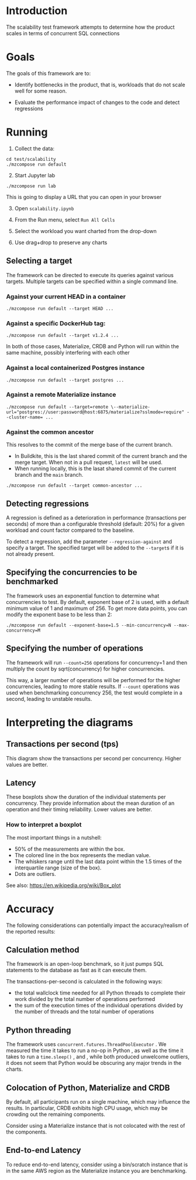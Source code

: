 # Introduction

The scalability test framework attempts to determine how the product scales in terms of concurrent SQL connections

# Goals

The goals of this framework are to:

- Identify bottlenecks in the product, that is, workloads that do not scale well for some reason.

- Evaluate the performance impact of changes to the code and detect regressions


# Running


1. Collect the data:

```
cd test/scalability
./mzcompose run default
```

2. Start Jupyter lab

```
./mzcompose run lab
```

This is going to display a URL that you can open in your browser

3. Open `scalability.ipynb`

4. From the Run menu, select `Run All Cells`

5. Select the workload you want charted from the drop-down

6. Use drag+drop to preserve any charts

## Selecting a target

The framework can be directed to execute its queries against various targets. Multiple targets can be specified within a single command line.

### Against your current HEAD in a container

```
./mzcompose run default --target HEAD ...
```

### Against a specific DockerHub tag:

```
./mzcompose run default --target v1.2.4 ...
```

In both of those cases, Materialize, CRDB and Python will run within the same machine, possibly interfering with each other

### Against a local containerized Postgres instance


```
./mzcompose run default --target postgres ...
```

### Against a remote Materialize instance

```
./mzcompose run default --target=remote \--materialize-url="postgres://user:password@host:6875/materialize?sslmode=require" --cluster-name= ...
```

### Against the common ancestor

This resolves to the commit of the merge base of the current branch.
* In Buildkite, this is the last shared commit of the current branch and the merge target. When not in a pull request,
`latest` will be used.
* When running locally, this is the lasat shared commit of the current branch and the `main` branch.

```
./mzcompose run default --target common-ancestor ...
```

## Detecting regressions
A regression is defined as a deterioration in performance (transactions per seconds) of more than a configurable
threshold (default: 20%) for a given workload and count factor compared to the baseline.

To detect a regression, add the parameter `--regression-against` and specify a target. The specified target will be
added to the `--target`s if it is not already present.

## Specifying the concurrencies to be benchmarked

The framework uses an exponential function to determine what concurrencies to test. By default, exponent base of 2 is used, with a default
minimum value of 1 and maximum of 256. To get more data points, you can modify the exponent base to be less than 2:

```
./mzcompose run default --exponent-base=1.5 --min-concurrency=N --max-concurrency=M
```

## Specifying the number of operations

The framework will run `--count=256` operations for concurrency=1 and then multiply the count by sqrt(concurrency) for higher concurrencies.

This way, a larger number of operations will be performed for the higher concurrencies, leading to more stable results. If `--count`
operations was used when benchmarking concurrency 256, the test would complete in a second, leading to unstable results.

# Interpreting the diagrams

## Transactions per second (tps)

This diagram show the transactions per second per concurrency. Higher values are better.

## Latency

These boxplots show the duration of the individual statements per concurrency. They provide information about the mean
duration of an operation and their timing reliability. Lower values are better.

### How to interpret a boxplot
The most important things in a nutshell:
* 50% of the measurements are within the box.
* The colored line in the box represents the median value.
* The whiskers range until the last data point within the 1.5 times of the interquartile range (size of the box).
* Dots are outliers.

See also: https://en.wikipedia.org/wiki/Box_plot

# Accuracy

The following considerations can potentially impact the accuracy/realism of the reported results:

## Calculation method

The framework is an open-loop benchmark, so it just pumps SQL statements to the database as fast as it can execute them.

The transactions-per-second is calculated in the following ways:

- the total wallclock time needed for all Python threads to complete their work divided by the total number of operations performed
- the sum of the execution times of the individual operations divided by the number of threads and the total number of operations

## Python threading

The framework uses `concurrent.futures.ThreadPoolExecutor` . We measured the time it takes to run a no-op in Python , as well as the time it takes
to run a `time.sleep()` , and , while both produced unwelcome outliers, it does not seem that Python would be obscuring any major trends in the charts.

## Colocation of Python, Materialize and CRDB

By default, all participants run on a single machine, which may influence the results. In particular, CRDB exhibits high CPU usage, which may
be crowding out the remaining components.

Consider using a Materialize instance that is not colocated with the rest of the components.

## End-to-end Latency

To reduce end-to-end latency, consider using a bin/scratch instance that is in the same AWS region as the Materialize instance you are benchmarking.
